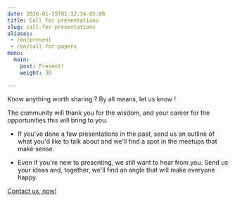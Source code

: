 ```yaml
---
date: 2016-01-15T01:32:34-05:00
title: Call for presentations
slug: call-for-presentations
aliases:
 - /en/present
 - /en/call-for-papers
menu:
  main:
    post: Present!
    weight: 30

---
```


Know anything worth sharing ? By all means, let us know !

The community will thank you for the wisdom, and your career for the
opportunities this will bring to you.

* If you've done a few presentations in the past, send us an outline of what you'd
  like to talk about and we'll find a spot in the meetups that make sense.

* Even if you're new to presenting, we still want to hear from you. Send us your
  ideas and, together, we'll find an angle that will make everyone happy.

<div class="align-center">
    <a href="mailto:alex@bourget.cc"><paper-button class="primary" raised>Contact us, now!</paper-button></a>
</div>
